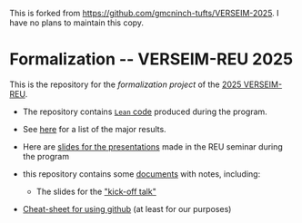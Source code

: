 This is forked from https://github.com/gmcninch-tufts/VERSEIM-2025. I have no plans to maintain this copy. 

# Formalization -- VERSEIM-REU 2025

This is the repository for the *formalization project* of the [2025
VERSEIM-REU](https://sites.tufts.edu/verseimreu/).

- The repository contains [`Lean` code](/VERSEIM2025/) produced
  during the program. 
  
- See [here](Summary.md) for a list of the major results. 

- Here are [slides for the presentations](Presentations) made in the REU seminar during
  the program

- this repository contains some [documents](/documents/) with notes,
  including:

  - The slides for the ["kick-off talk"](/documents/2025-06-01--formalization-kickoff-talk-slides.pdf)

- [Cheat-sheet for using github](/documents/git-cheat-sheet.md) (at least for our purposes)

